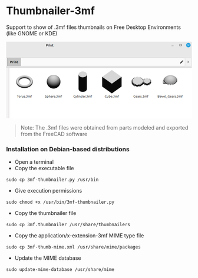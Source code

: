 # Thumbnailer-3mf
Support to show of .3mf files thumbnails on Free Desktop Environments (like GNOME or KDE)

![capture](https://github.com/andesfreedesign/Thumbnailer-3mf/blob/main/capture.png)

> Note: The .3mf files were obtained from parts modeled and exported from the FreeCAD software

### Installation on Debian-based distributions

- Open a terminal
- Copy the executable file

```
sudo cp 3mf-thumbnailer.py /usr/bin
```
- Give execution permissions
```
sudo chmod +x /usr/bin/3mf-thumbnailer.py
```
- Copy the thumbnailer file
```
sudo cp 3mf.thumbnailer /usr/share/thumbnailers
```
- Copy the application/x-extension-3mf MIME type file
```
sudo cp 3mf-thumb-mime.xml /usr/share/mime/packages
```
- Update the MIME database
```
sudo update-mime-database /usr/share/mime
```

